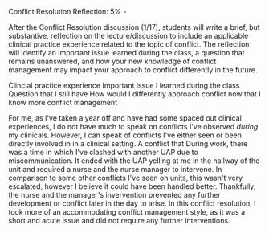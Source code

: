 Conflict Resolution Reflection: 5% - 

After the Conflict Resolution discussion (1/17), students will write a brief, but substantive, reflection on the lecture/discussion to include an applicable clinical practice experience related to the topic of conflict. The reflection will identify an important issue learned during the class, a question that remains unanswered, and how your new knowledge of conflict management may impact your approach to conflict differently in the future. 

Clincial practice experience
Important issue I learned during the class
Question that I still have
How would I differently approach conflict now that I know more conflict management

For me, as I've taken a year off and have had some spaced out clinical experiences, I do not have much to speak on conflicts I've observed *during* my clinicals. However, I can speak of conflicts I've either seen or been directly involved in in a clinical setting. 
A conflict that 
During work, there was a time in which I've clashed with another UAP due to miscommunication. It ended with the UAP yelling at me in the hallway of the unit and required a nurse and the nurse manager to intervene. In comparison to some other conflicts I've seen on units, this wasn't very escalated, however I believe it could have been handled better. Thankfully, the nurse and the manager's invervention prevented any further development or conflict later in the day to arise. In this conflict resolution, I took more of an accommodating conflict management style, as it was a short and acute issue and did not require any further interventions. 